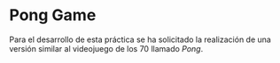 # Pong Game

Para el desarrollo de esta práctica se ha solicitado la realización de una versión similar al videojuego de los 70 llamado *Pong*.
